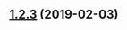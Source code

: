 <a name="1.2.3"></a>
## [1.2.3](https://github.com/rajatady/Reduxpress/compare/v1.2.2...v1.2.3) (2019-02-03)



